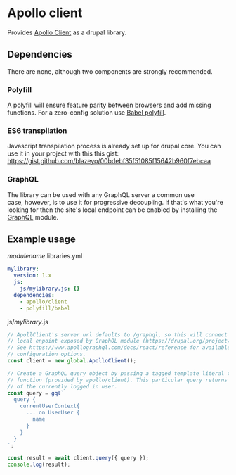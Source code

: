 # Apollo client

Provides [Apollo Client](https://apollographql.com) as a drupal library.

## Dependencies

There are none, although two components are strongly recommended.

### Polyfill

A polyfill will ensure feature parity between browsers and add missing functions. For a zero-config solution use [Babel polyfill](https://drupal.org/project/babel).

### ES6 transpilation

Javascript transpilation process is already set up for drupal core. You can use it in your project with this this gist: https://gist.github.com/blazeyo/00bdebf35f51085f15642b960f7ebcaa

### GraphQL

The library can be used with any GraphQL server a common use case, however, is to use it for progressive decoupling. If that's what you're looking for then the site's local endpoint can be enabled by installing the [GraphQL](https://drupal.org/project/graphql) module.

## Example usage

_modulename_.libraries.yml

```yml
mylibrary:
  version: 1.x
  js:
    js/mylibrary.js: {}
  dependencies:
    - apollo/client
    - polyfill/babel
```

js/_mylibrary_.js

```javascript
// ApollClient's server url defaults to /graphql, so this will connect to the
// local enpoint exposed by GraphQL module (https://drupal.org/project/graphql).
// See https://www.apollographql.com/docs/react/reference for available
// configuration options.
const client = new global.ApolloClient();

// Create a GraphQL query object by passing a tagged template literal to the gql
// function (provided by apollo/client). This particular query returns username
// of the currently logged in user.
const query = gql`
  query {
    currentUserContext{
      ... on UserUser {
        name
      }
    }
  }
`;

const result = await client.query({ query });
console.log(result);
```
